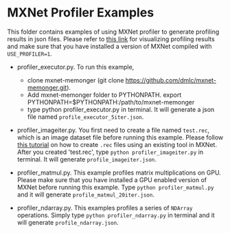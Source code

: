 <!---
  Licensed to the Apache Software Foundation (ASF) under one
  or more contributor license agreements.  See the NOTICE file
  distributed with this work for additional information
  regarding copyright ownership.  The ASF licenses this file
  to you under the Apache License, Version 2.0 (the
  "License"); you may not use this file except in compliance
  with the License.  You may obtain a copy of the License at

    http://www.apache.org/licenses/LICENSE-2.0

  Unless required by applicable law or agreed to in writing,
  software distributed under the License is distributed on an
  "AS IS" BASIS, WITHOUT WARRANTIES OR CONDITIONS OF ANY
  KIND, either express or implied.  See the License for the
  specific language governing permissions and limitations
  under the License.
-->

# MXNet Profiler Examples

This folder contains examples of using MXNet profiler to generate profiling results in json files.
Please refer to [this link](http://mxnet.incubator.apache.org/faq/perf.html?highlight=profiler#profiler)
for visualizing profiling results and make sure that you have installed a version of MXNet compiled
with `USE_PROFILER=1`.

- profiler_executor.py. To run this example,
    - clone mxnet-memonger (git clone https://github.com/dmlc/mxnet-memonger.git).
    - Add mxnet-memonger folder to PYTHONPATH.
    export PYTHONPATH=$PYTHONPATH:/path/to/mxnet-memonger
    - type python profiler_executor.py in terminal.
    It will generate a json file named `profile_executor_5iter.json`.

- profiler_imageiter.py. You first need to create a file named `test.rec`,
which is an image dataset file before running this example.
Please follow
[this tutorial](https://mxnet.incubator.apache.org/faq/recordio.html?highlight=rec%20file#create-a-dataset-using-recordio)
on how to create `.rec` files using an existing tool in MXNet. After you created 'test.rec',
type `python profiler_imageiter.py` in terminal. It will generate `profile_imageiter.json`.

- profiler_matmul.py. This example profiles matrix multiplications on GPU. Please make sure
that you have installed a GPU enabled version of MXNet before running this example. Type
`python profiler_matmul.py` and it will generate `profile_matmul_20iter.json`.

- profiler_ndarray.py. This examples profiles a series of `NDArray` operations. Simply type
`python profiler_ndarray.py` in terminal and it will generate `profile_ndarray.json`.
